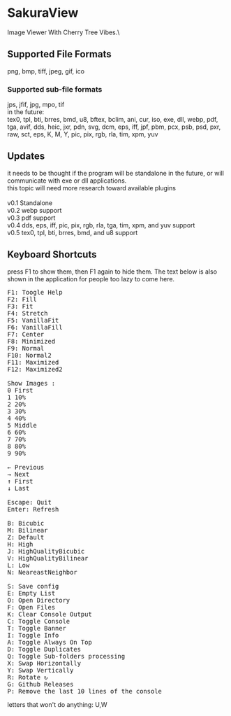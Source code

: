 ﻿# SakuraView
Image Viewer With Cherry Tree Vibes.\

## Supported File Formats
png, bmp, tiff, jpeg, gif, ico
### Supported sub-file formats
jps, jfif, jpg, mpo, tif
\
in the future:\
tex0, tpl, bti, brres, bmd, u8, bftex, bclim, ani, cur, iso,
exe, dll, webp, pdf, tga, avif, dds, heic, jxr, pdn, svg,
dcm, eps, iff, jpf, pbm, pcx, psb, psd, pxr, raw, sct, eps, K, M, Y,
pic, pix, rgb, rla, tim, xpm, yuv

## Updates
it needs to be thought if the program will be standalone in the future, or will communicate with exe or dll applications.\
this topic will need more research toward available plugins\
\
v0.1 Standalone\
v0.2 webp support\
v0.3 pdf support\
v0.4 dds, eps, iff, pic, pix, rgb, rla, tga, tim, xpm, and yuv support\
v0.5 tex0, tpl, bti, brres, bmd, and u8 support

## Keyboard Shortcuts
press F1 to show them, then F1 again to hide them. The text below is also shown in the application for people too lazy to come here.
<pre>
F1: Toogle Help
F2: Fill
F3: Fit
F4: Stretch
F5: VanillaFit
F6: VanillaFill
F7: Center
F8: Minimized
F9: Normal
F10: Normal2
F11: Maximized
F12: Maximized2

Show Images :
0 First
1 10%
2 20%
3 30%
4 40%
5 Middle
6 60%
7 70%
8 80%
9 90%

← Previous
→ Next
↑ First
↓ Last

Escape: Quit
Enter: Refresh

B: Bicubic
M: Bilinear
Z: Default
H: High
J: HighQualityBicubic
V: HighQualityBilinear
L: Low
N: NeareastNeighbor

S: Save config
E: Empty List
O: Open Directory
F: Open Files
K: Clear Console Output
C: Toggle Console
T: Toggle Banner
I: Toggle Info
A: Toggle Always On Top
D: Toggle Duplicates
Q: Toggle Sub-folders processing
X: Swap Horizontally
Y: Swap Vertically
R: Rotate ↻
G: Github Releases
P: Remove the last 10 lines of the console
</pre>
letters that won't do anything: U,W
